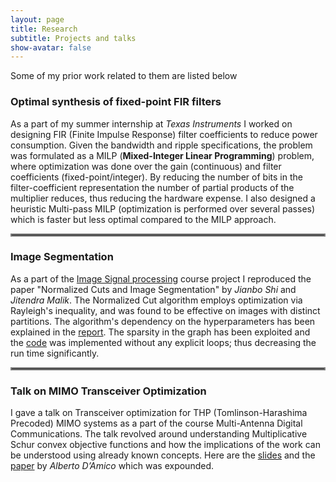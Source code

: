 ```yaml
---
layout: page
title: Research
subtitle: Projects and talks
show-avatar: false
---
```


Some of my prior work related to them are listed below

### Optimal synthesis of fixed-point FIR filters
As a part of my summer internship at _Texas Instruments_ I worked on designing FIR (Finite Impulse Response) filter coefficients to reduce power consumption. Given the bandwidth and ripple specifications, the problem was formulated as a MILP (**Mixed-Integer Linear Programming**) problem, where optimization was done over the gain (continuous) and filter coefficients (fixed-point/integer). By reducing the number of bits in the filter-coefficient representation the number of partial products of the multiplier reduces, thus reducing the hardware expense. I also designed a heuristic Multi-pass MILP (optimization is performed over several passes) which is faster but less optimal compared to the MILP approach.

<hr style="border:2px solid gray"> 

### Image Segmentation
As a part of the [Image Signal processing](https://github.com/vignesh99/ImageSignalProcessing-EE5175) course project I reproduced the paper "Normalized Cuts
and Image Segmentation" by _Jianbo Shi_ and _Jitendra Malik_. The Normalized Cut algorithm employs optimization via Rayleigh's inequality, and was found to be effective on images with distinct partitions. The algorithm's dependency on the hyperparameters has been explained in the [report](https://github.com/vignesh99/Image-Segmentation/blob/master/EE5175_Project_EE16B127.pdf). The sparsity in the graph has been exploited and the [code](https://github.com/vignesh99/Image-Segmentation) was implemented without any explicit loops; thus decreasing the run time significantly.

<hr style="border:2px solid gray"> 

### Talk on MIMO Transceiver Optimization
I gave a talk on Transceiver optimization for THP (Tomlinson-Harashima Precoded) MIMO systems as a part of the course Multi-Antenna Digital Communications. The talk revolved around understanding Multiplicative Schur convex objective functions and how the implications of the work can be understood using already known concepts. Here are the [slides](https://github.com/vignesh99/Transceiver-Optimization-MIMO-systems/blob/master/Presentation.pdf) and the [paper](https://ieeexplore.ieee.org/document/4567648) by _Alberto D’Amico_ which was expounded. 
